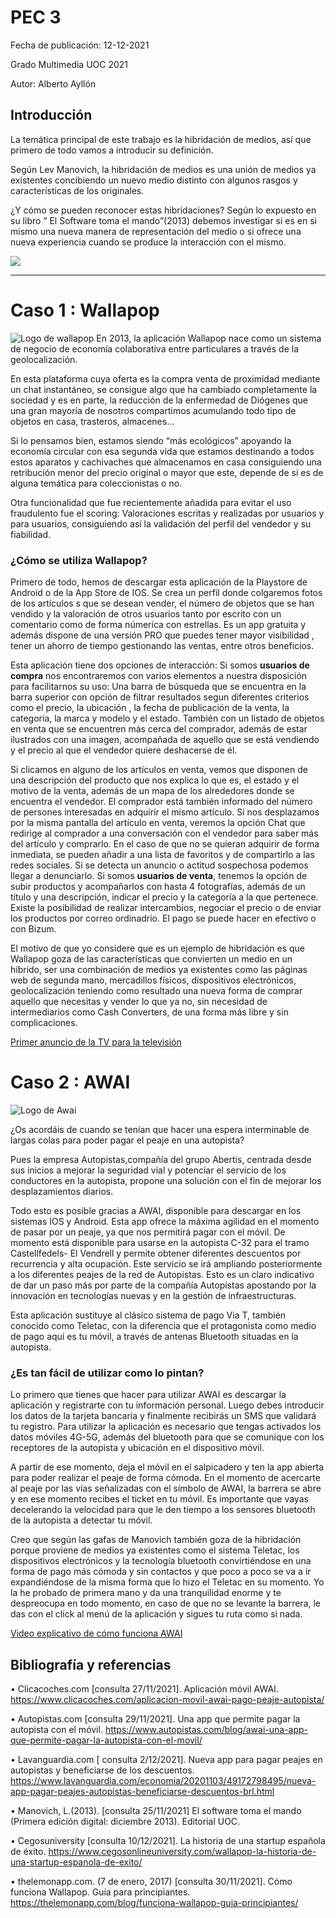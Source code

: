 # PEC 3
Fecha de publicación: 12-12-2021

Grado Multimedia UOC 2021

Autor: Alberto Ayllón


## Introducción

La temática principal de este trabajo es la hibridación de medios, así que primero de todo vamos a introducir su definición.

Según Lev Manovich, la hibridación de medios es una unión de medios ya existentes concibiendo un nuevo medio distinto con algunos rasgos y características de los originales.

¿Y cómo se pueden reconocer estas hibridaciones? Según lo expuesto en su libro “ El Software toma el mando”(2013) debemos investigar si es en si mismo una nueva manera de representación del medio o si ofrece una nueva experiencia cuando se produce la interacción con el mismo. 

![ ](https://i.imgur.com/ly14Mcj.png)

---
# Caso 1 : Wallapop
![Logo de wallapop](https://www.salomobonetgodo.com/wp-content/uploads/2015/11/logo_wallapop.png)
En 2013, la aplicación Wallapop nace como un sistema de negocio de economía colaborativa entre particulares a través de la geolocalización.

En esta plataforma cuya oferta es la compra venta de proximidad mediante un chat instantáneo, se consigue algo que ha cambiado completamente la sociedad y es en parte, la reducción de la enfermedad de Diógenes que una gran mayoría de nosotros compartimos acumulando todo tipo de objetos en casa, trasteros, almacenes...

Si lo pensamos bien, estamos siendo “más ecológicos” apoyando la economía circular con esa segunda vida que estamos destinando a todos estos aparatos y cachivaches que almacenamos en casa consiguiendo una retribución menor del precio original o mayor que este, depende de si es de alguna temática para coleccionistas o no.

Otra funcionalidad que fue recientemente añadida para evitar el uso fraudulento fue el scoring: Valoraciones escritas y realizadas por usuarios y para usuarios, consiguiendo así la validación del perfil del vendedor y su fiabilidad.

### ¿Cómo se utiliza Wallapop?

Primero de todo, hemos de descargar esta aplicación de la Playstore de Android o de la App Store de IOS. Se crea un perfil donde colgaremos fotos de los artículos s que se desean vender, el número de objetos que se han vendido y la valoración de otros usuarios tanto por escrito con un comentario como de forma númerica con estrellas.
Es un app gratuita y además dispone de una versión PRO que puedes tener mayor visibilidad , tener un ahorro de tiempo gestionando las ventas, entre otros beneficios.

Esta aplicación tiene dos opciones de interacción:
Si somos **usuarios de compra** nos encontraremos con varios elementos a nuestra disposición para facilitarnos su uso: 
Una barra de búsqueda que se encuentra en la barra superior con opción de filtrar resultados segun diferentes criterios como el precio, la ubicación , la fecha de publicación de la venta, la categoria, la marca y modelo y el estado. También con un listado de objetos en venta que se encuentren más cerca del comprador, además de estar ilustrados con una imagen, acompañada de aquello que se está vendiendo y el precio al que el vendedor quiere deshacerse de él.

Si clicamos en alguno de los artículos en venta, vemos que disponen de una descripción del producto que nos explica lo que es, el estado y el motivo de la venta, además de un mapa de los alrededores donde se encuentra el vendedor. El comprador está también informado del número de persones interesadas en adquirir el mismo artículo. Si nos desplazamos por la misma pantalla del artículo en venta, veremos la opción Chat que redirige al comprador a una conversación con el vendedor para saber más del artículo y comprarlo. En el caso de que no se quieran adquirir de forma inmediata, se pueden añadir a una lista de favoritos y de compartirlo a las redes sociales. Si se detecta un anuncio o actitud sospechosa podemos llegar a denunciarlo.
Si somos **usuarios de venta**, tenemos la opción de subir productos y acompañarlos con hasta 4 fotografías, además de un título y una descripción, indicar el precio y la categoría a la que pertenece. Existe la posibilidad de realizar intercambios, negociar el precio o de enviar los productos por correo ordinadrio.
El pago se puede hacer en efectivo o con Bizum.

El motivo de que yo considere que es un ejemplo de hibridación es que Wallapop goza de  las características que convierten un medio en un híbrido, ser una combinación de medios ya existentes como las páginas web de segunda mano, mercadillos físicos, dispositivos electrónicos, geolocalización teniendo como resultado una nueva forma de comprar aquello que necesitas y vender lo que ya no, sin necesidad de intermediarios como Cash Converters, de una forma más libre y sin complicaciones.

  
[Primer anuncio de la TV para la televisión](https://youtu.be/jUczAzzzPNI)
    

# Caso 2 : AWAI

![Logo de Awai](https://play-lh.googleusercontent.com/89J9hODYnjWutYovdltJ1S5vKBrvxMlIvsOtJWUrktVl_JEhG9U6k68GKSSH7MaHzBFD)



¿Os acordáis de cuando se tenían que hacer una espera interminable de largas colas para poder pagar el peaje en una autopista?

Pues la empresa Autopistas,compañía del grupo Abertis, centrada desde sus inicios a mejorar la seguridad vial y potenciar el servicio de los conductores en la autopista, propone una solución con el fin de mejorar los desplazamientos diarios.

Todo esto es posible gracias a AWAI, disponible para descargar en los sistemas IOS y Android. Esta app ofrece la máxima agilidad en el momento de pasar por un peaje, ya que nos permitirá pagar con el móvil. De momento está disponible para usarse en la autopista C-32 para el tramo Castellfedels- El Vendrell y permite obtener diferentes descuentos por recurrencia y alta ocupación.
Este servicio se irá ampliando posteriormente a los diferentes peajes de la red de Autopistas.
Esto es un claro indicativo de dar un paso más por parte de la compañía Autopistas apostando por la innovación en tecnologías nuevas y en la gestión de infraestructuras.

Esta aplicación sustituye al clásico sistema de pago Via T, también conocido como Teletac, con la diferencia que el protagonista  como medio de pago aquí es tu móvil, a través de antenas Bluetooth situadas en la autopista.

### ¿Es tan fácil de utilizar como lo pintan?
Lo primero que tienes que hacer para utilizar AWAI es descargar la aplicación y  registrarte con tu información personal. Luego debes introducir los datos de la tarjeta bancaria y finalmente recibirás un SMS que validará tu registro. Para utilizar la aplicación es necesario que tengas activados los datos móviles 4G-5G, además del bluetooth para que se comunique con los receptores de la autopista  y ubicación en el dispositivo móvil. 

A partir de ese momento, deja el móvil en el salpicadero y ten la app abierta para poder realizar el peaje de forma cómoda. En el momento de acercarte al peaje por las vías señalizadas con el símbolo de AWAI, la barrera se abre y en ese momento recibes el ticket en tu móvil. Es importante que vayas decelerando la velocidad para que le den tiempo a los sensores bluetooth de la autopista a detectar tu móvil.

Creo que según las gafas de Manovich también goza de la hibridación porque proviene de medios ya existentes como el sistema Teletac, los dispositivos electrónicos y la tecnología bluetooth convirtiéndose en una forma de pago más cómoda y sin contactos y que poco a poco se va a ir expandiéndose  de la misma forma que lo hizo el Teletac en su momento. Yo la he probado de primera mano y da una tranquilidad enorme y te despreocupa en todo momento, en caso de que no se levante la barrera, le das con el click al menú de la aplicación y sigues tu ruta como si nada.

[Video explicativo de cómo funciona AWAI](https://www.youtube.com/watch?v=gjjKOUX-QCU&ab_channel=AutopistasanAbertiscompany)


## Bibliografía y referencias
•	Clicacoches.com [consulta 27/11/2021]. Aplicación móvil AWAI. https://www.clicacoches.com/aplicacion-movil-awai-pago-peaje-autopista/

•	Autopistas.com [consulta 29/11/2021]. Una app que permite pagar la autopista con el móvil. https://www.autopistas.com/blog/awai-una-app-que-permite-pagar-la-autopista-con-el-movil/

•	Lavanguardia.com [ consulta 2/12/2021]. Nueva app para pagar peajes en autopistas y beneficiarse de los descuentos. https://www.lavanguardia.com/economia/20201103/49172798495/nueva-app-pagar-peajes-autopistas-beneficiarse-descuentos-brl.html

•	Manovich, L.(2013). [consulta 25/11/2021] El software toma el mando (Primera edición digital: diciembre 2013). Editorial UOC.

•	Cegosuniversity [consulta 10/12/2021]. La historia de una startup española de éxito.  https://www.cegosonlineuniversity.com/wallapop-la-historia-de-una-startup-espanola-de-exito/

•	thelemonapp.com. (7 de enero, 2017) [consulta 30/11/2021].  Cómo funciona Wallapop. Guía para principiantes. https://thelemonapp.com/blog/funciona-wallapop-guia-principiantes/
